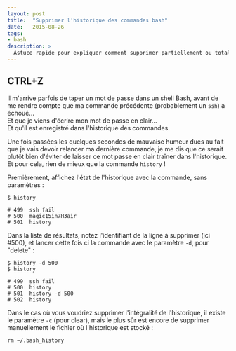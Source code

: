 ```yaml
---
layout: post
title:  "Supprimer l'historique des commandes bash"
date:   2015-08-26
tags:
- bash 
description: >
  Astuce rapide pour expliquer comment supprimer partiellement ou totalement l'historique des commandes bash.
--- 
```


## CTRL+Z

Il m'arrive parfois de taper un mot de passe dans un shell Bash, avant de me rendre compte que ma commande précédente (probablement un `ssh`) a échoué...  
Et que je viens d'écrire mon mot de passe en clair...  
Et qu'il est enregistré dans l'historique des commandes.

Une fois passées les quelques secondes de mauvaise humeur dues au fait que je vais devoir relancer ma dernière commande, je me dis que ce serait plutôt bien d'éviter de laisser ce mot passe en clair traîner dans l'historique. Et pour cela, rien de mieux que la commande `history` !

Premièrement, affichez l'état de l'historique avec la commande, sans paramètres :

    $ history

    # 499  ssh fail
    # 500  magic15in7H3air
    # 501  history

Dans la liste de résultats, notez l'identifiant de la ligne à supprimer (ici #500), et lancer cette fois ci la commande avec le paramètre `-d`, pour "delete" :

    $ history -d 500
    $ history

    # 499  ssh fail
    # 500  history
    # 501  history -d 500
    # 502  history

Dans le cas où vous voudriez supprimer l'intégralité de l'historique, il existe le paramètre `-c` (pour clear), mais le plus sûr est encore de supprimer manuellement le fichier où l'historique est stocké :

    rm ~/.bash_history